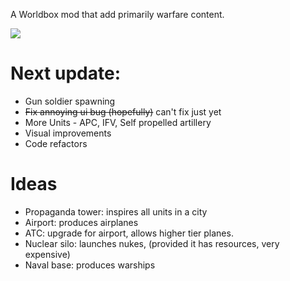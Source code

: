 A Worldbox mod that add primarily warfare content.

[![](https://gamebanana.com/mods/embeddables/616451?type=large)](https://gamebanana.com/mods/616451)

# Next update:
* Gun soldier spawning
* ~~Fix annoying ui bug (hopefully)~~ can't fix just yet
* More Units - APC, IFV, Self propelled artillery
* Visual improvements
* Code refactors

# Ideas
* Propaganda tower: inspires all units in a city
* Airport: produces airplanes
* ATC: upgrade for airport, allows higher tier planes.
* Nuclear silo: launches nukes,  (provided it has resources, very expensive)
* Naval base: produces warships